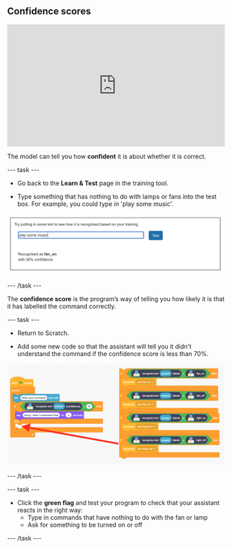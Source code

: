 ## Confidence scores
<html>
  <div style="position: relative; overflow: hidden; padding-top: 56.25%;">
    <iframe style="position: absolute; top: 0; left: 0; right: 0; width: 100%; height: 100%; border: none;" src="https://www.youtube.com/embed/ZvRBzkMUDlM?rel=0&cc_load_policy=1" allowfullscreen allow="accelerometer; autoplay; clipboard-write; encrypted-media; gyroscope; picture-in-picture; web-share"></iframe>
  </div>
</html>

The model can tell you how **confident** it is about whether it is correct.

--- task ---

+ Go back to the **Learn & Test** page in the training tool.

+ Type something that has nothing to do with lamps or fans into the test box. For example, you could type in 'play some music'.

![Result of entering "play some music" is fan on with 36% confidence](images/play-music.png)

--- /task ---

The **confidence score** is the program’s way of telling you how likely it is that it has labelled the command correctly. 

--- task ---

+ Return to Scratch.

+ Add some new code so that the assistant will tell you it didn't understand the command if the confidence score is less than 70%.

![New Scratch code: If recognise text (answer) confidence < 70, say 'Sorry I didn't understand that' for 2 seconds](images/code-with-confidence.png)

--- /task ---

--- task ---

+ Click the **green flag** and test your program to check that your  assistant reacts in the right way:
    + Type in commands that have nothing to do with the fan or lamp
    + Ask for something to be turned on or off

--- /task ---
